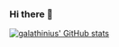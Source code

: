 ### Hi there 👋

<!--
**galathinius/galathinius** is a ✨ _special_ ✨ repository because its `README.md` (this file) appears on your GitHub profile.

Here are some ideas to get you started:

- 🔭 I’m currently working on ...
- 🌱 I’m currently learning ...
- 👯 I’m looking to collaborate on ...
- 🤔 I’m looking for help with ...
- 💬 Ask me about ...
- 📫 How to reach me: ...
- 😄 Pronouns: ...
- ⚡ Fun fact: ...
-->

[![galathinius' GitHub stats](https://github-readme-stats.vercel.app/api?username=galathinius)](https://github.com/anuraghazra/github-readme-stats)
